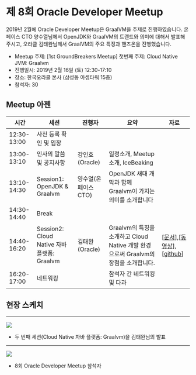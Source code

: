 # 제 8회 Oracle Developer Meetup

2019년 2월에 Oracle Developer Meetup은 GraalVM을 주제로 진행하였습니다. 온페이스 CTO 양수열님께서 OpenJDK와 GraalVM의 트랜드와 의미에 대해서 발표해 주시고, 오라클 김태완님께서 GraalVM의 주요 특징과 핸즈온을 진행했습니다. 

- Meetup 주제: [1st GroundBreakers Meetup] 첫번째 주제: Cloud Native JVM: Graalvm
- 진행일시: 2019년 2월 16일 (토) 12:30-17:10
- 장소: 한국오라클 본사 (삼성동 아셈타워 15층)
- 참석자: 30

## Meetup 아젠

|시간|세션|진행자|요약|자료|
|--|--|--|--|--|
|12:30-13:00|사전 등록 확인 및 입장||||
|13:00-13:10|인사의 말씀 및 공지사항|강인호(Oracle)|일정소개, Meetup 소개, IceBeaking||
|13:10-14:30|Session1: OpenJDK & Graalvm|양수열(온페이스 CTO)|OpenJDK 새대 개막과 함께 Graalvm이 가지는 의미를 소개합니다||
|14:30-14:40|Break||||
|14:40-16:20|Session2: Cloud Native 자바 플랫폼: Graalvm|김태완(Oracle)|Graalvm의 특징을 소개하고 Cloud Native 개발 환경으로써 Graalvm의 장점을 소개합니다.|[[문서](https://www.slideshare.net/taewanme/cloud-native-javagraalvm)],[[동영상](https://www.youtube.com/watch?v=juTEZZ3v4Ws)],[[github](https://github.com/taewanme/graalvm_seminar_examples)]|
|16:20-17:00|네트워킹||참석자 간 네트워킹 및 다과||

## 현장 스케치

----
![](../images/8th/fig01.jpg)
- 두 번째 세션(Cloud Native 자바 플랫폼: Graalvm)을 김태완님의 발표

---
![](../images/8th/fig02.jpg)
- 8회 Oracle Developer Meetup 참석자
